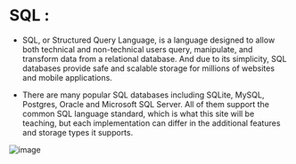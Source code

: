 # SQL :
  
  * SQL, or Structured Query Language, is a language designed to allow both technical and non-technical users query, manipulate, and transform data from a relational database. And due to its simplicity, SQL databases provide safe and scalable storage for millions of websites and mobile applications.
  
  * There are many popular SQL databases including SQLite, MySQL, Postgres, Oracle and Microsoft SQL Server. All of them support the common SQL language standard, which is what this site will be teaching, but each implementation can differ in the additional features and storage types it supports.
  
  
![image](https://encrypted-tbn0.gstatic.com/images?q=tbn:ANd9GcTXNEMP8iA0XuzE6749xM_ptjqNkUWOYjX2Qg&usqp=CAU)
  
  

